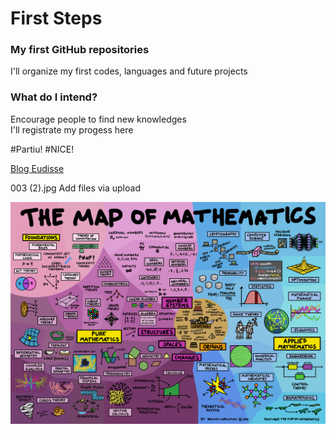 # First Steps

### My first GitHub repositories 
I'll organize my first codes, languages and future projects

### What do I intend?

Encourage people to find new knowledges <br>
I'll registrate my progess here


#Partiu!
#NICE!

[Blog Eudisse](https://medium.com/eudisse)

003 (2).jpg
Add files via upload



![Screenshot](32264483720_431fde2b4d_o.png)


